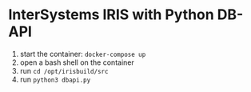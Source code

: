 # InterSystems IRIS with Python DB-API

1. start the container: `docker-compose up`
2. open a bash shell on the container
3. run `cd /opt/irisbuild/src`
4. run `python3 dbapi.py`
